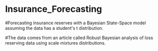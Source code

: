 # Insurance_Forecasting

#Forecasting insurance reserves with a Bayesian State-Space model assuming the data has a student's t distribution. 

#The data comes from an article called Robust Bayesian analysis of loss reserving data using scale mixtures distributions.

